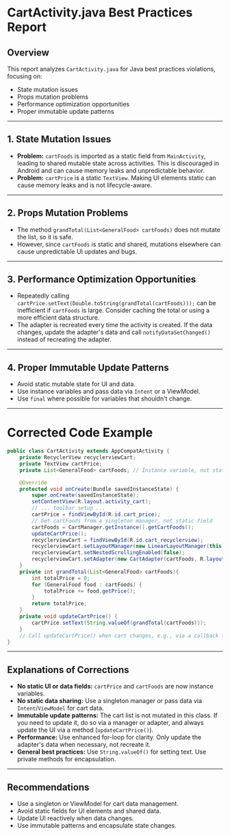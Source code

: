 # CartActivity.java Best Practices Report

## Overview
This report analyzes `CartActivity.java` for Java best practices violations, focusing on:
- State mutation issues
- Props mutation problems
- Performance optimization opportunities
- Proper immutable update patterns

---

## 1. State Mutation Issues
- **Problem:** `cartFoods` is imported as a static field from `MainActivity`, leading to shared mutable state across activities. This is discouraged in Android and can cause memory leaks and unpredictable behavior.
- **Problem:** `cartPrice` is a static `TextView`. Making UI elements static can cause memory leaks and is not lifecycle-aware.

---

## 2. Props Mutation Problems
- The method `grandTotal(List<GeneralFood> cartFoods)` does not mutate the list, so it is safe.
- However, since `cartFoods` is static and shared, mutations elsewhere can cause unpredictable UI updates and bugs.

---

## 3. Performance Optimization Opportunities
- Repeatedly calling `cartPrice.setText(Double.toString(grandTotal(cartFoods)));` can be inefficient if `cartFoods` is large. Consider caching the total or using a more efficient data structure.
- The adapter is recreated every time the activity is created. If the data changes, update the adapter's data and call `notifyDataSetChanged()` instead of recreating the adapter.

---

## 4. Proper Immutable Update Patterns
- Avoid static mutable state for UI and data.
- Use instance variables and pass data via `Intent` or a ViewModel.
- Use `final` where possible for variables that shouldn't change.

---

# Corrected Code Example

```java
public class CartActivity extends AppCompatActivity {
    private RecyclerView recyclerviewCart;
    private TextView cartPrice;
    private List<GeneralFood> cartFoods; // Instance variable, not static

    @Override
    protected void onCreate(Bundle savedInstanceState) {
        super.onCreate(savedInstanceState);
        setContentView(R.layout.activity_cart);
        // ... toolbar setup ...
        cartPrice = findViewById(R.id.cart_price);
        // Get cartFoods from a singleton manager, not static field
        cartFoods = CartManager.getInstance().getCartFoods();
        updateCartPrice();
        recyclerviewCart = findViewById(R.id.cart_recyclerview);
        recyclerviewCart.setLayoutManager(new LinearLayoutManager(this, LinearLayoutManager.VERTICAL, false));
        recyclerviewCart.setNestedScrollingEnabled(false);
        recyclerviewCart.setAdapter(new CartAdapter(cartFoods, R.layout.recyclerview_cart, getApplicationContext()));
    }
    private int grandTotal(List<GeneralFood> cartFoods){
        int totalPrice = 0;
        for (GeneralFood food : cartFoods) {
            totalPrice += food.getPrice();
        }
        return totalPrice;
    }
    private void updateCartPrice() {
        cartPrice.setText(String.valueOf(grandTotal(cartFoods)));
    }
    // Call updateCartPrice() when cart changes, e.g., via a callback from CartAdapter
}
```

---

## Explanations of Corrections
- **No static UI or data fields:** `cartPrice` and `cartFoods` are now instance variables.
- **No static data sharing:** Use a singleton manager or pass data via `Intent`/`ViewModel` for cart data.
- **Immutable update patterns:** The cart list is not mutated in this class. If you need to update it, do so via a manager or adapter, and always update the UI via a method (`updateCartPrice()`).
- **Performance:** Use enhanced for-loop for clarity. Only update the adapter's data when necessary, not recreate it.
- **General best practices:** Use `String.valueOf()` for setting text. Use private methods for encapsulation.

---

## Recommendations
- Use a singleton or ViewModel for cart data management.
- Avoid static fields for UI elements and shared data.
- Update UI reactively when data changes.
- Use immutable patterns and encapsulate state changes. 